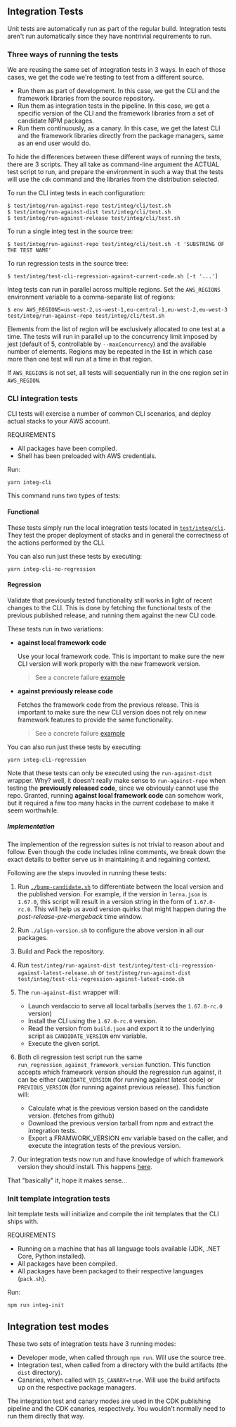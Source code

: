 ## Integration Tests

Unit tests are automatically run as part of the regular build. Integration tests
aren't run automatically since they have nontrivial requirements to run.

### Three ways of running the tests

We are reusing the same set of integration tests in 3 ways. In each of
those cases, we get the code we're testing to test from a different source.

- Run them as part of development. In this case, we get the CLI
  and the framework libraries from the source repository.
- Run them as integration tests in the pipeline. In this case, we get a specific
  version of the CLI and the framework libraries from a set of candidate NPM
  packages.
- Run them continuously, as a canary. In this case, we get the latest CLI and
  the framework libraries directly from the package managers, same as an
  end user would do.

To hide the differences between these different ways of running the tests,
there are 3 scripts. They all take as command-line argument the ACTUAL test
script to run, and prepare the environment in such a way that the tests
will use the `cdk` command and the libraries from the distribution selected.

To run the CLI integ tests in each configuration:

```
$ test/integ/run-against-repo test/integ/cli/test.sh
$ test/integ/run-against-dist test/integ/cli/test.sh
$ test/integ/run-against-release test/integ/cli/test.sh
```

To run a single integ test in the source tree:

```
$ test/integ/run-against-repo test/integ/cli/test.sh -t 'SUBSTRING OF THE TEST NAME'
```

To run regression tests in the source tree:

```
$ test/integ/test-cli-regression-against-current-code.sh [-t '...']
```

Integ tests can run in parallel across multiple regions. Set the `AWS_REGIONS`
environment variable to a comma-separate list of regions:

```
$ env AWS_REGIONS=us-west-2,us-west-1,eu-central-1,eu-west-2,eu-west-3 test/integ/run-against-repo test/integ/cli/test.sh
```

Elements from the list of region will be exclusively allocated to one test at
a time. The tests will run in parallel up to the concurrency limit imposed by
jest (default of 5, controllable by `--maxConcurrency`) and the available
number of elements. Regions may be repeated in the list in which case more
than one test will run at a time in that region.

If `AWS_REGIONS` is not set, all tests will sequentially run in the one
region set in `AWS_REGION`.

### CLI integration tests

CLI tests will exercise a number of common CLI scenarios, and deploy actual
stacks to your AWS account.

REQUIREMENTS

* All packages have been compiled.
* Shell has been preloaded with AWS credentials.

Run:

```
yarn integ-cli
```

This command runs two types of tests:

#### Functional

These tests simply run the local integration tests located in [`test/integ/cli`](./test/integ/cli). They test the proper deployment of stacks and in general the correctness of the actions performed by the CLI.

You can also run just these tests by executing:

```console
yarn integ-cli-no-regression
```

#### Regression

Validate that previously tested functionality still works in light of recent changes to the CLI. This is done by fetching the functional tests of the previous published release, and running them against the new CLI code.

These tests run in two variations:

- **against local framework code**

  Use your local framework code. This is important to make sure the new CLI version
  will work properly with the new framework version.

  > See a concrete failure [example](https://github.com/aws/aws-cdk-rfcs/blob/master/text/00110-cli-framework-compatibility-strategy.md#remove---target-from-docker-build-command)

- **against previously release code**

  Fetches the framework code from the previous release. This is important to make sure
  the new CLI version does not rely on new framework features to provide the same functionality.

  > See a concrete failure [example](https://github.com/aws/aws-cdk-rfcs/blob/master/text/00110-cli-framework-compatibility-strategy.md#change-artifact-metadata-type-value)

You can also run just these tests by executing:

```console
yarn integ-cli-regression
```

Note that these tests can only be executed using the `run-against-dist` wrapper. Why? well, it doesn't really make sense to `run-against-repo` when testing the **previously released code**, since we obviously cannot use the repo. Granted, running **against local framework code** can somehow work, but it required a few too many hacks in the current codebase to make it seem worthwhile.

##### Implementation

The implemention of the regression suites is not trivial to reason about and follow. Even though the code includes inline comments, we break down the exact details to better serve us in maintaining it and regaining context.

Following are the steps invovled in running these tests:

1. Run [`./bump-candidate.sh`](../bump.sh) to differentiate between the local version and the published version. For example, if the version in `lerna.json` is `1.67.0`, this script will result in a version string in the form of `1.67.0-rc.0`. This will help us avoid version quirks that might happen during the *post-release-pre-mergeback* time window.

2. Run `./align-version.sh` to configure the above version in all our packages.

3. Build and Pack the repository.

4. Run `test/integ/run-against-dist test/integ/test-cli-regression-against-latest-release.sh` or `test/integ/run-against-dist test/integ/test-cli-regression-against-latest-code.sh`

5. The `run-against-dist` wrapper will:

    - Launch verdaccio to serve all local tarballs (serves the `1.67.0-rc.0` version)
    - Install the CLI using the `1.67.0-rc.0` version.
    - Read the version from `build.json` and export it to the underlying script as `CANDIDATE_VERSION` env variable.
    - Execute the given script.

6. Both cli regression test script run the same `run_regression_against_framework_version` function. This function accepts which framework version should the regression run against, it can be either `CANDIDATE_VERSION` (for running against latest code) or `PREVIOUS_VERSION` (for running against previous release). This function will:

    - Calculate what is the previous version based on the candidate version. (fetches from github)
    - Download the previous version tarball from npm and extract the integration tests.
    - Export a FRAMWORK_VERSION env variable based on the caller, and execute the integration tests of the previous version.

7. Our integration tests now run and have knowledge of which framework version they should install. This happens [here](../../).

That "basically" it, hope it makes sense...

### Init template integration tests

Init template tests will initialize and compile the init templates that the
CLI ships with.

REQUIREMENTS

* Running on a machine that has all language tools available (JDK, .NET Core,
  Python installed).
* All packages have been compiled.
* All packages have been packaged to their respective languages (`pack.sh`).

Run:

```
npm run integ-init
```

## Integration test modes

These two sets of integration tests have 3 running modes:

- Developer mode, when called through `npm run`. Will use the source tree.
- Integration test, when called from a directory with the build artifacts
  (the `dist` directory).
- Canaries, when called with `IS_CANARY=true`. Will use the build artifacts
  up on the respective package managers.

The integration test and canary modes are used in the CDK publishing pipeline
and the CDK canaries, respectively. You wouldn't normally need to run
them directly that way.
